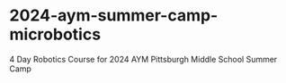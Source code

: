 # 2024-aym-summer-camp-microbotics
4 Day Robotics Course for 2024 AYM Pittsburgh Middle School Summer Camp
